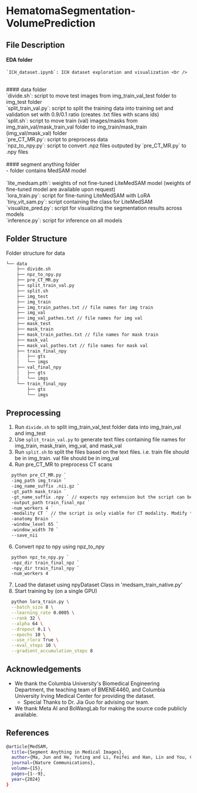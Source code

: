 # HematomaSegmentation-VolumePrediction

## File Description

#### EDA folder <br />
    `ICH_dataset.ipynb`: ICH dataset exploration and visualization <br />
<br />
#### data folder <br />
    `divide.sh`: script to move test images from img_train_val_test folder to img_test folder <br />
    `split_train_val.py`: script to split the training data into training set and validation set with 0.9/0.1 ratio (creates .txt files with scans ids) <br />
    `split.sh`: script to move train (val) images/masks from img_train_val/mask_train_val folder to img_train/mask_train (img_val/mask_val) folder <br />
    `pre_CT_MR.py`: script to preprocess data <br />
    `npz_to_npy.py`: script to convert .npz files outputed by `pre_CT_MR.py` to .npy files <br />
<br />
#### segment anything folder <br />
    - folder contains MedSAM model <br />
<br />
`lite_medsam.pth`: weights of not fine-tuned LiteMedSAM model (weights of fine-tuned model are available upon request) <br />
`lora_train.py`: script for fine-tuning LiteMedSAM with LoRA <br />
`tiny_vit_sam.py`: script containing the class for LiteMedSAM <br />
`visualize_pred.py`: script for visualizing the segmentation results across models <br />
`inference.py`: script for inference on all models <br />

## Folder Structure 
Folder structure for data
```bash
└── data
    ├── divide.sh
    ├── npz_to_npy.py
    ├── pre_CT_MR.py
    ├── split_train_val.py
    ├── split.sh
    ├── img_test
    ├── img_train
    ├── img_train_pathes.txt // file names for img train
    ├── img_val
    ├── img_val_pathes.txt // file names for img val
    ├── mask_test
    ├── mask_train
    ├── mask_train_pathes.txt // file names for mask train
    ├── mask_val
    ├── mask_val_pathes.txt // file names for mask val
    ├── train_final_npy
    │   ├── gts
    │   └── imgs
    ├── val_final_npy
    │   ├── gts
    │   └── imgs
    └── train_final_npy
        ├── gts
        └── imgs
```
## Preprocessing
1. Run `divide.sh` to split img_train_val_test folder data into img_train_val and img_test
2. Use `split_train_val.py` to generate text files containing file names for img_train, mask_train, img_val, and mask_val
3. Run `split.sh` to split the files based on the text files. i.e. train file should be in img_train. val file should be in img_val
4. Run pre_CT_MR to preprocess CT scans
```bash
  python pre_CT_MR.py `
  -img_path img_train `
  -img_name_suffix .nii.gz `
  -gt_path mask_train `
  -gt_name_suffix .npy ` // expects npy extension but the script can be modified to take in .nii.gz
  -output_path train_final_npz `
  -num_workers 4 `
  -modality CT ` // the script is only viable for CT modality. Modify the if-else statement in the script for other modalities 
  -anatomy Brain ` 
  -window_level 65 `
  -window_width 70 `
  --save_nii
```
6. Convert npz to npy using npz_to_npy
```bash
  python npz_to_npy.py `
  -npz_dir train_final_npz `
  -npy_dir train_final_npy `
  -num_workers 4
```
7. Load the dataset using npyDataset Class in 'medsam_train_native.py'
8. Start training by (on a single GPU)
```bash
  python lora_train.py \
  --batch_size 8 \
  --learning_rate 0.0005 \
  --rank 32 \
  --alpha 64 \
  --dropout 0.1 \
  --epochs 10 \
  --use_rlora True \
  --eval_steps 10 \
  --gradient_accumulation_steps 8
```

## Acknowledgements
- We thank the Columbia University's Biomedical Engineering Department, the teaching team of BMENE4460, and Columbia University Irving Medical Center for providing the dataset.
  - Special Thanks to Dr. Jia Guo for advising our team.
- We thank Meta AI and BoWangLab for making the source code publicly available.

## References

```bash
@article{MedSAM,
  title={Segment Anything in Medical Images},
  author={Ma, Jun and He, Yuting and Li, Feifei and Han, Lin and You, Chenyu and Wang, Bo},
  journal={Nature Communications},
  volume={15},
  pages={1--9},
  year={2024}
}
```
